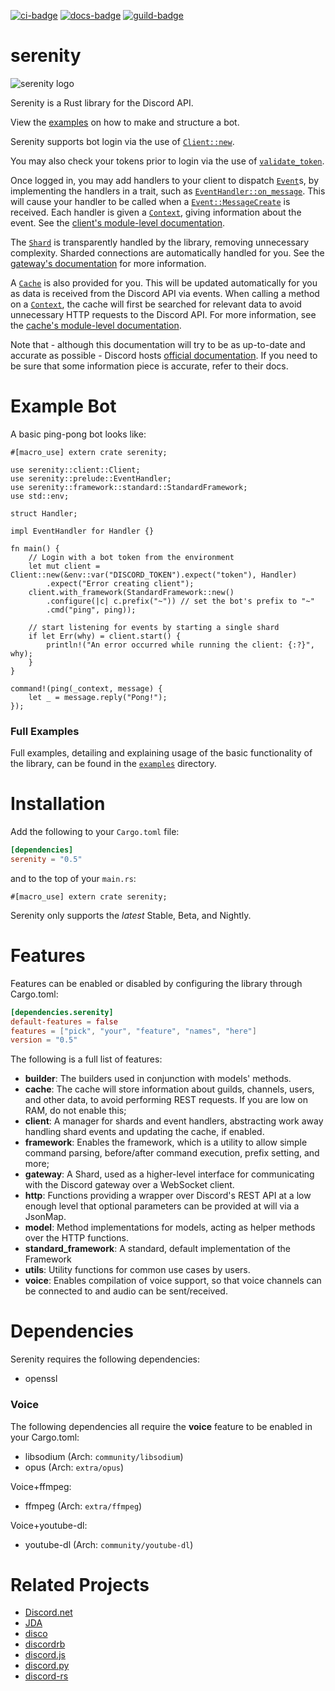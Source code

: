 [![ci-badge][]][ci] [![docs-badge][]][docs] [![guild-badge][]][guild]

# serenity

![serenity logo][logo]

Serenity is a Rust library for the Discord API.

View the [examples] on how to make and structure a bot.

Serenity supports bot login via the use of [`Client::new`].

You may also check your tokens prior to login via the use of
[`validate_token`].

Once logged in, you may add handlers to your client to dispatch [`Event`]s,
by implementing the handlers in a trait, such as [`EventHandler::on_message`]. This will cause your handler to be called
when a [`Event::MessageCreate`] is received. Each handler is given a
[`Context`], giving information about the event. See the
[client's module-level documentation].

The [`Shard`] is transparently handled by the library, removing
unnecessary complexity. Sharded connections are automatically handled for
you. See the [gateway's documentation][gateway docs] for more information.

A [`Cache`] is also provided for you. This will be updated automatically for
you as data is received from the Discord API via events. When calling a
method on a [`Context`], the cache will first be searched for relevant data
to avoid unnecessary HTTP requests to the Discord API. For more information,
see the [cache's module-level documentation][cache docs].

Note that - although this documentation will try to be as up-to-date and
accurate as possible - Discord hosts [official documentation][discord docs]. If
you need to be sure that some information piece is accurate, refer to their
docs.

# Example Bot

A basic ping-pong bot looks like:

```rust,ignore
#[macro_use] extern crate serenity;

use serenity::client::Client;
use serenity::prelude::EventHandler;
use serenity::framework::standard::StandardFramework;
use std::env;

struct Handler;

impl EventHandler for Handler {}

fn main() {
    // Login with a bot token from the environment
    let mut client = Client::new(&env::var("DISCORD_TOKEN").expect("token"), Handler)
        .expect("Error creating client");
    client.with_framework(StandardFramework::new()
        .configure(|c| c.prefix("~")) // set the bot's prefix to "~"
        .cmd("ping", ping));

    // start listening for events by starting a single shard
    if let Err(why) = client.start() {
        println!("An error occurred while running the client: {:?}", why);
    }
}

command!(ping(_context, message) {
    let _ = message.reply("Pong!");
});
```

### Full Examples

Full examples, detailing and explaining usage of the basic functionality of the
library, can be found in the [`examples`] directory.

# Installation

Add the following to your `Cargo.toml` file:

```toml
[dependencies]
serenity = "0.5"
```

and to the top of your `main.rs`:

```rust,ignore
#[macro_use] extern crate serenity;
```

Serenity only supports the _latest_ Stable, Beta, and Nightly.

# Features

Features can be enabled or disabled by configuring the library through
Cargo.toml:

```toml
[dependencies.serenity]
default-features = false
features = ["pick", "your", "feature", "names", "here"]
version = "0.5"
```

The following is a full list of features:

- **builder**: The builders used in conjunction with models' methods.
- **cache**: The cache will store information about guilds, channels, users, and
other data, to avoid performing REST requests. If you are low on RAM, do not
enable this;
- **client**: A manager for shards and event handlers, abstracting work away
handling shard events and updating the cache, if enabled.
- **framework**: Enables the framework, which is a utility to allow simple
command parsing, before/after command execution, prefix setting, and more;
- **gateway**: A Shard, used as a higher-level interface for communicating with
the Discord gateway over a WebSocket client.
- **http**: Functions providing a wrapper over Discord's REST API at a low
enough level that optional parameters can be provided at will via a JsonMap.
- **model**: Method implementations for models, acting as helper methods over
the HTTP functions.
- **standard_framework**: A standard, default implementation of the Framework
- **utils**: Utility functions for common use cases by users.
- **voice**: Enables compilation of voice support, so that voice channels can be
connected to and audio can be sent/received.

# Dependencies

Serenity requires the following dependencies:

- openssl

### Voice

The following dependencies all require the **voice** feature to be enabled in
your Cargo.toml:

- libsodium (Arch: `community/libsodium`)
- opus (Arch: `extra/opus`)

Voice+ffmpeg:

- ffmpeg (Arch: `extra/ffmpeg`)

Voice+youtube-dl:

- youtube-dl (Arch: `community/youtube-dl`)

# Related Projects

- [Discord.net][library:Discord.net]
- [JDA][library:JDA]
- [disco][library:disco]
- [discordrb][library:discordrb]
- [discord.js][library:discord.js]
- [discord.py][library:discord.py]
- [discord-rs][library:discord-rs]

[`Cache`]: https://docs.rs/serenity/*/serenity/cache/struct.Cache.html
[`Client::new`]: https://docs.rs/serenity/*/serenity/client/struct.Client.html#method.new
[`EventHandler::on_message`]: https://docs.rs/serenity/*/serenity/client/struct.EventHandler.html#method.on_message
[`Context`]: https://docs.rs/serenity/*/serenity/client/struct.Context.html
[`Event`]: https://docs.rs/serenity/*/serenity/model/event/enum.Event.html
[`Event::MessageCreate`]: https://docs.rs/serenity/*/serenity/model/event/enum.Event.html#variant.MessageCreatef
[`Shard`]: https://docs.rs/serenity/*/serenity/gateway/struct.Shard.html
[`examples`]: https://github.com/zeyla/serenity/blob/master/examples
[`rest`]: https://docs.rs/serenity/*/serenity/client/rest/index.html
[`validate_token`]: https://docs.rs/serenity/*/serenity/client/fn.validate_token.html
[cache docs]: https://docs.rs/serenity/*/serenity/cache/index.html
[ci]: https://travis-ci.org/serenity-rs/serenity
[ci-badge]: https://travis-ci.org/serenity-rs/serenity.svg?branch=master
[client's module-level documentation]: https://docs.rs/serenity/*/serenity/client/index.html
[discord docs]: https://discordapp.com/developers/docs/intro
[docs]: https://docs.rs/serenity
[docs-badge]: https://img.shields.io/badge/docs-online-5023dd.svg
[examples]: https://github.com/zeyla/serenity/tree/master/examples
[gateway docs]: https://docs.rs/serenity/*/serenity/gateway/index.html
[guild]: https://discord.gg/WBdGJCc
[guild-badge]: https://discordapp.com/api/guilds/381880193251409931/widget.png
[library:Discord.net]: https://github.com/RogueException/Discord.Net
[library:JDA]: https://github.com/DV8FromTheWorld/JDA
[library:disco]: https://github.com/b1naryth1ef/disco
[library:discordrb]: https://github.com/meew0/discordrb
[library:discord.js]: https://github.com/hydrabolt/discord.js
[library:discord.py]: https://github.com/Rapptz/discord.py
[library:discord-rs]: https://github.com/SpaceManiac/discord-rs
[logo]: https://zey.moe/assets/serenity_logo.png
